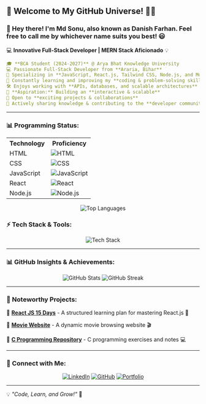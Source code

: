 ## 🎉 Welcome to My GitHub Universe! 🌌🚀

### 👋 Hey there! I'm **Md Sonu**, also known as **Danish Farhan**. Feel free to call me by whichever name suits you best! 😃

💻 **Innovative Full-Stack Developer | MERN Stack Aficionado** 💡

```yaml
🎓 **BCA Student (2024-2027)** @ Arya Bhat Knowledge University
💻 Passionate Full-Stack Developer from **Araria, Bihar**
🚀 Specializing in **JavaScript, React.js, Tailwind CSS, Node.js, and MongoDB**
🌱 Constantly learning and improving my **coding & problem-solving skills**
🛠️ Enjoys working with **APIs, databases, and scalable architectures**
🎯 **Aspiration:** Building an **interactive & scalable**
🤝 Open to **exciting projects & collaborations**
📢 Actively sharing knowledge & contributing to the **developer community**
```
---
### 📊 Programming Status:

<table>
  <tr>
    <th>Technology</th>
    <th>Proficiency</th>
  </tr>
  <tr>
    <td>HTML</td>
    <td><img src="https://img.shields.io/badge/HTML-70%25-orange" alt="HTML" /></td>
  </tr>
  <tr>
    <td>CSS</td>
    <td><img src="https://img.shields.io/badge/CSS-65%25-blue" alt="CSS" /></td>
  </tr>
  <tr>
    <td>JavaScript</td>
    <td><img src="https://img.shields.io/badge/JavaScript-60%25-yellow" alt="JavaScript" /></td>
  </tr>
  <tr>
    <td>React</td>
    <td><img src="https://img.shields.io/badge/React-50%25-lightblue" alt="React" /></td>
  </tr>
  <tr>
    <td>Node.js</td>
    <td><img src="https://img.shields.io/badge/Node.js-55%25-green" alt="Node.js" /></td>
  </tr>
</table>

<div align="center">
  <img src="https://github-readme-stats.vercel.app/api/top-langs/?username=danish-farhan07&layout=compact&theme=tokyonight" alt="Top Languages" />
</div>

### ⚡ Tech Stack & Tools:

<div align="center">
  <img src="https://skillicons.dev/icons?i=html,css,tailwind,js,react,nodejs,express,mongodb,git,github" alt="Tech Stack" />
</div>

---

### 📊 GitHub Insights & Achievements:
<div align="center">
  <img src="https://github-readme-stats.vercel.app/api?username=danish-farhan07&show_icons=true&theme=tokyonight" alt="GitHub Stats" />
  <img src="https://github-readme-streak-stats.herokuapp.com/?user=danish-farhan07&theme=tokyonight" alt="GitHub Streak" />
</div>

---

### 🚀 Noteworthy Projects:

📌 **[React JS 15 Days](https://github.com/danish-farhan07/react-js-15-days)** - A structured learning plan for mastering React.js 🚀

📌 **[Movie Website](https://github.com/danish-farhan07/movie-website)** - A dynamic movie browsing website 🎬

📌 **[C Programming Repository](https://github.com/danish-farhan07/c-programming)** - C programming exercises and notes 💻

---

### 🤝 Connect with Me:

<div align="center">
  <a href="https://linkedin.com/in/danish-farhan"><img src="https://img.shields.io/badge/LinkedIn-0A66C2?style=for-the-badge&logo=linkedin&logoColor=white" alt="LinkedIn" /></a>
  <a href="https://github.com/danish-farhan07"><img src="https://img.shields.io/badge/GitHub-181717?style=for-the-badge&logo=github&logoColor=white" alt="GitHub" /></a>
  <a href="https://danishfarhan.dev"><img src="https://img.shields.io/badge/Portfolio-FF5722?style=for-the-badge&logo=web&logoColor=white" alt="Portfolio" /></a>
</div>

---

💡 _"Code, Learn, and Grow!"_ 🚀
